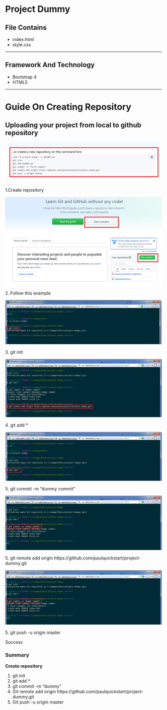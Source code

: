 # Project Dummy

<h2> File Contains </h2>
<ul> 
  <li>index.html</li>
  <li>style.css</li>
</ul>
<hr/>
<h2> Framework And Technology </h2>
<ul> 
  <li>Bootstrap 4</li>
  <li>HTML5</li>
</ul>
<hr/>

<h1> Guide On Creating Repository </h1>

<h2> Uploading your project from local to github repository </h2>

![Alt text](https://github.com/paulquickstart/project-dummy/blob/master/Github/images/image1.png "Create repositor")
<p> 1.Create repository </p>

![Alt text](https://github.com/paulquickstart/project-dummy/blob/master/Github/images/image2.png "Follow this example")
<p> 2. Follow this example </p>

![Alt text](https://github.com/paulquickstart/project-dummy/blob/master/Github/images/image3.png "git init ")
<p> 3. git init </p>

![Alt text](https://github.com/paulquickstart/project-dummy/blob/master/Github/images/image4.png "git add *")
<p> 4. git add * </p>

![Alt text](https://github.com/paulquickstart/project-dummy/blob/master/Github/images/image5.png "  git commit -m “dummy commit”")
<p> 5. git commit -m “dummy commit” </p>

![Alt text](https://github.com/paulquickstart/project-dummy/blob/master/Github/images/image6.png "  git commit -m “dummy commit”")
<p> 5. git remote add origin https://github.com/paulquickstart/project-dummy.git </p>

![Alt text](https://github.com/paulquickstart/project-dummy/blob/master/Github/images/image6.png "  git commit -m “dummy commit”")
<p> 5. git push -u origin master </p>
<p>Success</p>

<h3> Summary </h3>
<p><strong> Create repository </strong></p>
<ol>
  <li>git init </li>
  <li>git add * </li>
  <li>git commit -m “dummy” </li>
  <li>Git remote add origin https://github.com/paulquickstart/project-dummy.git </li>
  <li>Git push -u origin master </li>
</ol>



